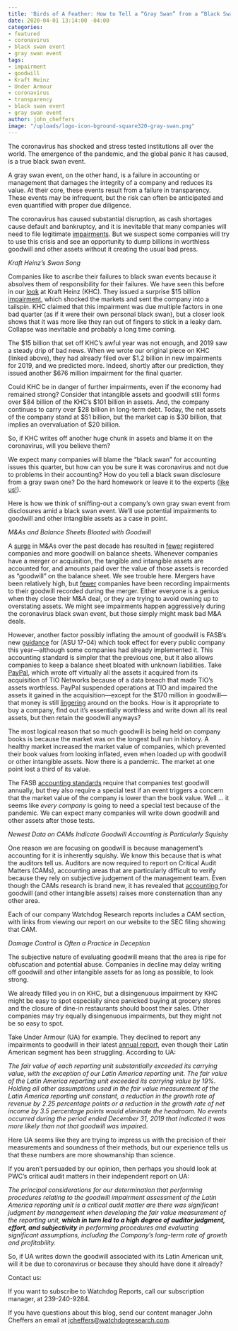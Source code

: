 ```yaml
---
title: 'Birds of A Feather: How to Tell a “Gray Swan” from a “Black Swan.”'
date: 2020-04-01 13:14:00 -04:00
categories:
- featured
- coronavirus
- black swan event
- gray swan event
tags:
- impairment
- goodwill
- Kraft Heinz
- Under Armour
- coronavirus
- transparency
- black swan event
- gray swan event
author: john_cheffers
image: "/uploads/logo-icon-bground-square320-gray-swan.png"
---
```


The coronavirus has shocked and stress tested institutions all over the world.  The emergence of the pandemic, and the global panic it has caused, is a true black swan event.

A gray swan event, on the other hand, is a failure in accounting or management that damages the integrity of a company and reduces its value.  At their core, these events result from a failure in transparency. These events may be infrequent, but the risk can often be anticipated and even quantified with proper due diligence.

The coronavirus has caused substantial disruption, as cash shortages cause default and bankruptcy, and it is inevitable that many companies will need to file legitimate [impairments](https://www.cfo.com/accounting/2020/02/coronavirus-five-things-finance-needs-to-think-about-before-closing-the-books/).   But we suspect some companies will try to use this crisis and see an opportunity to dump billions in worthless goodwill and other assets without it creating the usual bad press.

*Kraft Heinz’s Swan Song*

Companies like to ascribe their failures to black swan events because it absolves them of responsibility for their failures.  We have seen this before in our [look](https://blog.watchdogresearch.com/posts/kraft-heinz-warren-buffets-dunkirk/) at Kraft Heinz (KHC).  They issued a surprise $15 billion [impairment](https://www.sec.gov/Archives/edgar/data/1637459/000163745919000049/form10-k2018.htm), which shocked the markets and sent the company into a tailspin.  KHC claimed that this impairment was due multiple factors in one bad quarter (as if it were their own personal black swan), but a closer look shows that it was more like they ran out of fingers to stick in a leaky dam. Collapse was inevitable and probably a long time coming.

The $15 billion that set off KHC’s awful year was not enough, and 2019 saw a steady drip of bad news.  When we wrote our original piece on KHC (linked above), they had already filed over $1.2 billion in new impairments for 2019, and we predicted more.  Indeed, shortly after our prediction, they issued another $676 million impairment for the final quarter.

Could KHC be in danger of further impairments, even if the economy had remained strong? Consider that intangible assets and goodwill still forms over $84 billion of the KHC’s $101 billion in assets.  And, the company continues to carry over $28 billion in long-term debt.  Today, the net assets of the company stand at $51 billion, but the market cap is $30 billion, that implies an overvaluation of $20 billion.

So, if KHC writes off another huge chunk in assets and blame it on the coronavirus, will you believe them?

We expect many companies will blame the “black swan” for accounting issues this quarter, but how can you be sure it was coronavirus and not due to problems in their accounting?  How do you tell a black swan disclosure from a gray swan one?  Do the hard homework or leave it to the experts ([like us!](https://www.watchdogresearch.com/#products)).

Here is how we think of sniffing-out a company’s own gray swan event from disclosures amid a black swan event.  We’ll use potential impairments to goodwill and other intangible assets as a case in point.

*M&As and Balance Sheets Bloated with Goodwill*

A [surge](https://imaa-institute.org/m-and-a-us-united-states/#m-and-a-history) in M&As over the past decade has resulted in [fewer](https://www.nytimes.com/2018/08/04/business/shrinking-stock-market.html) registered companies and more goodwill on balance sheets. Whenever companies have a merger or acquisition, the tangible and intangible assets are accounted for, and amounts paid over the value of those assets is recorded as “goodwill” on the balance sheet.  We see trouble here.  Mergers have been relatively high, but [fewer](https://blog.auditanalytics.com/goodwill-and-intangible-asset-impairments-in-sp-500/) companies have been recording impairments to their goodwill recorded during the merger.  Either everyone is a genius when they close their M&A deal, or they are trying to avoid owning up to overstating assets.   We might see impairments happen aggressively during the coronavirus black swan event, but those simply might mask bad M&A deals.

However, another factor possibly inflating the amount of goodwill is FASB’s new [guidance](https://www.cpajournal.com/2018/09/26/the-new-guidance-for-goodwill-impairment/) for (ASU 17-04) which took effect for every public company this year—although some companies had already implemented it.  This accounting standard is simpler that the previous one, but it also allows companies to keep a balance sheet bloated with unknown liabilities.  Take [PayPal](https://blog.watchdogresearch.com/posts/paypal-obscuring-problems-from-new-acquisitions/), which wrote off virtually all the assets it acquired from its acquisition of TIO Networks because of a data breach that made TIO’s assets worthless.  PayPal suspended operations at TIO and impaired the assets it gained in the acquisition—except for the $170 million in goodwill—that money is still [lingering](https://blog.auditanalytics.com/paypal-the-importance-of-intangible-asset-impairments/) around on the books.  How is it appropriate to buy a company, find out it’s essentially worthless and write down all its real assets, but then retain the goodwill anyways?

The most logical reason that so much goodwill is being held on company books is because the market was on the longest bull run in history.  A healthy market increased the market value of companies, which prevented their book values from looking inflated, even when loaded up with goodwill or other intangible assets.  Now there is a pandemic. The market at one point lost a third of its value.

The FASB [accounting standards](https://asc.fasb.org/imageRoot/79/49129379.pdf) require that companies test goodwill annually, but they also require a special test if an event triggers a concern that the market value of the company is lower than the book value.  Well … it seems like *every company* is going to need a special test because of the pandemic.  We can expect many companies will write down goodwill and other assets after those tests.

*Newest Data on CAMs Indicate Goodwill Accounting is Particularly Squishy*

One reason we are focusing on goodwill is because management’s accounting for it is inherently squishy.  We know this because that is what the auditors tell us.  Auditors are now required to report on Critical Audit Matters (CAMs), accounting areas that are particularly difficult to verify because they rely on subjective judgement of the management team.  Even though the CAMs research is brand new, it has revealed that [accounting ](https://blog.auditanalytics.com/an-updated-overview-of-cams/)for goodwill (and other intangible assets) raises more consternation than any other area.

Each of our company Watchdog Research reports includes a CAM section, with links from viewing our report on our website to the SEC filing showing that CAM.

*Damage Control is Often a Practice in Deception*

The subjective nature of evaluating goodwill means that the area is ripe for obfuscation and potential abuse.  Companies in decline may delay writing off goodwill and other intangible assets for as long as possible, to look strong.

We already filled you in on KHC, but a disingenuous impairment by KHC might be easy to spot especially since panicked buying at grocery stores and the closure of dine-in restaurants should boost their sales.  Other companies may try equally disingenuous impairments, but they might not be so easy to spot.

Take Under Armour (UA) for example.  They declined to report any impairments to goodwill in their latest [annual report](https://www.sec.gov/ix?doc=/Archives/edgar/data/1336917/000133691720000010/ua-20191231.htm), even though their Latin American segment has been struggling. According to UA:

*The fair value of each reporting unit substantially exceeded its carrying value, with the exception of our Latin America reporting unit. The fair value of the Latin America reporting unit exceeded its carrying value by 19%. Holding all other assumptions used in the fair value measurement of the Latin America reporting unit constant, a reduction in the growth rate of revenue by 2.25 percentage points or a reduction in the growth rate of net income by 3.5 percentage points would eliminate the headroom. No events occurred during the period ended December 31, 2019 that indicated it was more likely than not that goodwill was impaired.*

Here UA seems like they are trying to impress us with the precision of their measurements and soundness of their methods, but our experience tells us that these numbers are more showmanship than science.

If you aren’t persuaded by our opinion, then perhaps you should look at PWC’s critical audit matters in their independent report on UA:

*The principal considerations for our determination that performing procedures relating to the goodwill impairment assessment of the Latin America reporting unit is a critical audit matter are there was significant judgment by management when developing the fair value measurement of the reporting unit, **which in turn led to a high degree of auditor judgment, effort, and subjectivity** in performing procedures and evaluating significant assumptions, including the Company’s long-term rate of growth and profitability.*

So, if UA writes down the goodwill associated with its Latin American unit, will it be due to coronavirus or because they should have done it already?

Contact us:

If you want to subscribe to Watchdog Reports, call our subscription manager, at 239-240-9284.

If you have questions about this blog, send our content manager John Cheffers an email at jcheffers@watchdogresearch.com.